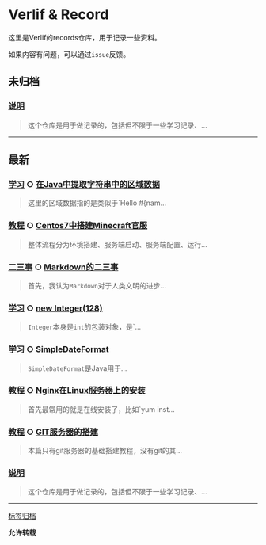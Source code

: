# Verlif & Record

这里是Verlif的records仓库，用于记录一些资料。

如果内容有问题，可以通过`issue`反馈。


## 未归档

### [说明](docs//说明.md)
> 这个仓库是用于做记录的，包括但不限于一些学习记录、...

------

## 最新

### [学习](tags/学习.md) ○ [在Java中提取字符串中的区域数据](docs/学习/使用Java提取字符串中的区域数据.md)
> 这里的区域数据指的是类似于`Hello #{nam...

### [教程](tags/教程.md) ○ [Centos7中搭建Minecraft官服](docs/教程/Minecraft官服在Centos7中的搭建.md)
> 整体流程分为环境搭建、服务端启动、服务端配置、运行...

### [二三事](tags/二三事.md) ○ [Markdown的二三事](docs/二三事/Markdown的二三事.md)
> 首先，我认为`Markdown`对于人类文明的进步...

### [学习](tags/学习.md) ○ [new Integer(128)](docs/学习/new&#32;Integer(128).md)
> `Integer`本身是`int`的包装对象，是`...

### [学习](tags/学习.md) ○ [SimpleDateFormat](docs/学习/SimpleDateFormat.md)
> `SimpleDateFormat`是Java用于...

### [教程](tags/教程.md) ○ [Nginx在Linux服务器上的安装](docs/教程/Nginx在Linux上的安装.md)
> 首先最常用的就是在线安装了，比如`yum inst...

### [教程](tags/教程.md) ○ [GIT服务器的搭建](docs/教程/GIT服务器的搭建.md)
> 本篇只有git服务器的基础搭建教程，没有git的其...

### [说明](docs//说明.md)
> 这个仓库是用于做记录的，包括但不限于一些学习记录、...

------

[标签归档](tags.md)

__允许转载__

